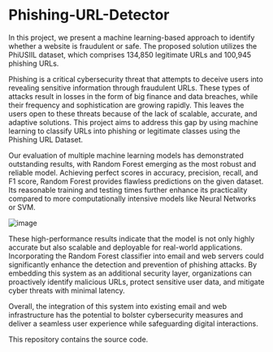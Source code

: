 # Phishing-URL-Detector
 In this project, we present a machine learning-based approach to identify whether a website is fraudulent or safe. The proposed solution utilizes the PhiUSIIL dataset, which comprises 134,850 legitimate URLs and 100,945 phishing URLs.

Phishing is a critical cybersecurity threat that attempts to deceive users into revealing sensitive information through fraudulent URLs. These types of attacks result in losses in the form of big finance and data breaches, while their frequency and sophistication are growing rapidly. 
This leaves the users open to these threats because of the lack of scalable, accurate, and adaptive solutions. This project aims to address this gap by using machine learning to classify URLs into phishing or legitimate classes using the Phishing URL Dataset. 

Our evaluation of multiple machine learning models has demonstrated outstanding results, with Random Forest emerging as the most robust and reliable model. Achieving perfect scores in accuracy, precision, recall, and F1 score, Random Forest provides flawless predictions on the given dataset. Its reasonable training and testing times further enhance its practicality compared to more computationally intensive models like Neural Networks or SVM.

![image](https://github.com/user-attachments/assets/3e6bf8bf-e143-4df7-901b-7245b83ac79f)

These high-performance results indicate that the model is not only highly accurate but also scalable and deployable for real-world applications. Incorporating the Random Forest classifier into email and web servers could significantly enhance the detection and prevention of phishing attacks. By embedding this system as an additional security layer, organizations can proactively identify malicious URLs, protect sensitive user data, and mitigate cyber threats with minimal latency.

Overall, the integration of this system into existing email and web infrastructure has the potential to bolster cybersecurity measures and deliver a seamless user experience while safeguarding digital interactions.

This repository contains the source code.
